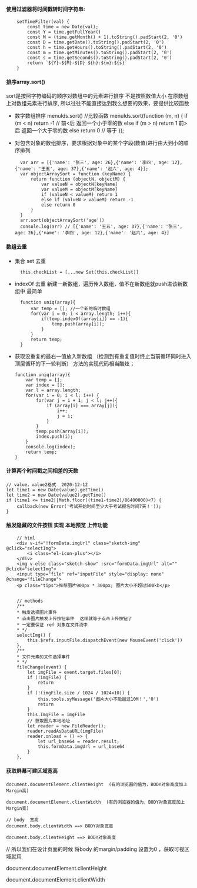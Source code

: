 #### 使用过滤器将时间戳转时间字符串:

        setTimeFilter(val) {
            const time = new Date(val);
            const Y = time.getFullYear()
            const M = (time.getMonth() + 1).toString().padStart(2, '0')
            const D = time.getDate().toString().padStart(2, '0')
            const h = time.getHours().toString().padStart(2, '0')
            const m = time.getMinutes().toString().padStart(2, '0')
            const s = time.getSeconds().toString().padStart(2, '0')
            return `${Y}-${M}-${D} ${h}:${m}:${s}`
        }

#### 排序array.sort()

sort是按照字符编码的顺序对数组中的元素进行排序  不是按照数值大小 在原数组上对数组元素进行排序, 所以往往不能直接达到我么想要的效果，要提供比较函数

* 数字数组排序
        menuIds.sort() 
        //比较函数
        menuIds.sort(function (m, n) {
            if (m < n) return -1  // 前<后 返回一个小于零的数
            else if (m > n) return 1  前>后 返回一个大于零的数
            else return 0  // 等于
        });

* 对包含对象的数组排序，要求根据对象中的某个字段(数值)进行由大到小的顺序排列

        var arr = [{'name': '张三', age: 26},{'name': '李四', age: 12},{'name': '王五', age: 37},{'name': '赵六', age: 4}];
        var objectArraySort = function (keyName) {
            return function (objectN, objectM) {
                var valueN = objectN[keyName]
                var valueM = objectM[keyName]
                if (valueN < valueM) return 1
                else if (valueN > valueM) return -1
                else return 0
            }
        }
        arr.sort(objectArraySort('age'))
        console.log(arr) // [{'name': '王五', age: 37},{'name': '张三', age: 26},{'name': '李四', age: 12},{'name': '赵六', age: 4}]

#### 数组去重 

* 集合 set 去重 

        this.checkList = [...new Set(this.checkList)]
        
* indexOf 去重   新建一新数组，遍历传入数组，值不在新数组就push进该新数组中 最简单

        function uniq(array){
            var temp = []; //一个新的临时数组
            for(var i = 0; i < array.length; i++){
                if(temp.indexOf(array[i]) == -1){
                    temp.push(array[i]);
                }
            }
            return temp;
        }
* 获取没重复的最右一值放入新数组 （检测到有重复值时终止当前循环同时进入顶层循环的下一轮判断） 方法的实现代码相当酷炫；

      function uniq(array){
          var temp = [];
          var index = [];
          var l = array.length;
          for(var i = 0; i < l; i++) {
              for(var j = i + 1; j < l; j++){
                  if (array[i] === array[j]){
                      i++;
                      j = i;
                  }
              }
              temp.push(array[i]);
              index.push(i);
          }
          console.log(index);
          return temp;
      }


#### 计算两个时间戳之间相差的天数

    // value，value2格式  2020-12-12
    let time1 = new Date(value).getTime()
    let time2 = new Date(value2).getTime()
    if (time1 <= time2||Math.floor((time1-time2)/86400000)<7) {
        callback(new Error('考试开始时间至少大于考试报名时间7天！'));
    }

#### 触发隐藏的文件按钮 实现  本地预览  上传功能
    
        // html
        <div v-if="!formData.imgUrl" class="sketch-img" @click="selectImg">
            <i class="el-icon-plus"></i>
        </div>
        <img v-else class="sketch-show" :src="formData.imgUrl" alt="" @click="selectImg">
        <input type="file" ref="inputFile" style="display: none" @change="fileChange">
        <p class="tips">推荐图片900px * 300px; 图片大小不超过500kb</p>
        
        
        // methods
        /**
        * 触发选择图片事件
        * 点击图片触发上传按钮事件  这样就等于点击上传按钮了
        * 一定要保证 ref 对象在文件流中
        * */
        selectImg() {
            this.$refs.inputFile.dispatchEvent(new MouseEvent('click'))
        },
        /**
        * 文件元素的文件选择事件
        * */
        fileChange(event) {
            let imgFile = event.target.files[0];
            if (!imgFile) {
                return
            }
            if (!(imgFile.size / 1024 / 1024<10)) {
                this.tools.syMessage('图片大小不能超过10M！','0')
                return
            }
            this.ImgFile = imgFile
            // 获取图片本地地址
            let reader = new FileReader();
            reader.readAsDataURL(imgFile)
            reader.onload = () => {
                let url_base64 = reader.result;
                this.formData.imgUrl = url_base64
            }
        },
        

#### 获取屏幕可建区域宽高

    document.documentElement.clientHeight  (有的浏览器的值为，BODY对象高度加上Margin高)
    
    document.documentElement.clientWidth  (有的浏览器的值为，BODY对象宽度加上Margin宽)
    
    // body  宽高
    document.body.clientWidth ==> BODY对象宽度
    
    document.body.clientHeight ==> BODY对象高度
    
   // 所以我们在设计页面的时候 将body 的margin/padding  设置为0 ，获取可视区域就用
   
   document.documentElement.clientHeight 
   
   document.documentElement.clientWidth

    
    
